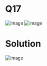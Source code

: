 # Q17
![image](https://github.com/user-attachments/assets/7778d67a-9f50-49a4-8815-0ce062d044fe)
![image](https://github.com/user-attachments/assets/247a1b32-fcf8-43d7-b707-bbd3d92056b2)
# Solution
![image](https://github.com/user-attachments/assets/1503cb63-3f09-46ae-b2bd-4fb5c3fa0bea)
